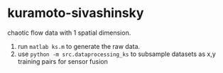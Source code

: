 # kuramoto-sivashinsky

chaotic flow data with 1 spatial dimension.

1) run `matlab ks.m` to generate the raw data.
2) use `python -m src.dataprocessing_ks` to subsample datasets as x,y training pairs for sensor fusion
